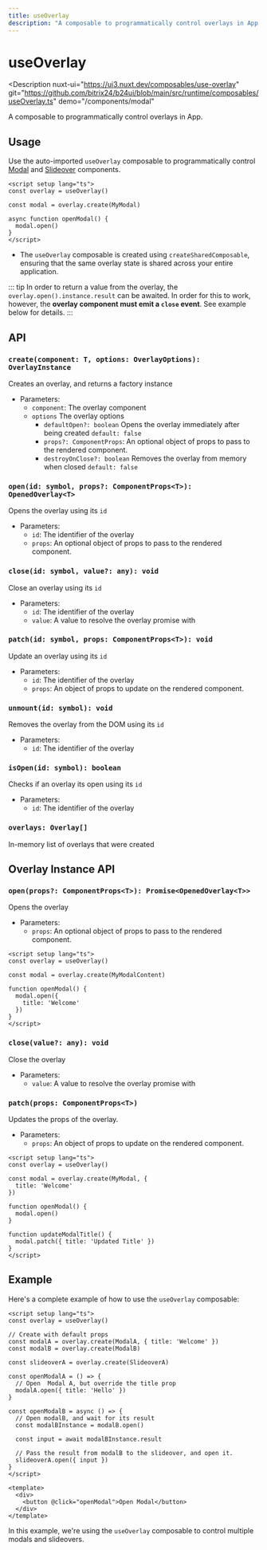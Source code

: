 ```yaml
---
title: useOverlay
description: "A composable to programmatically control overlays in App."
---
```

# useOverlay

<Description
  nuxt-ui="https://ui3.nuxt.dev/composables/use-overlay"
  git="https://github.com/bitrix24/b24ui/blob/main/src/runtime/composables/useOverlay.ts"
  demo="/components/modal"
>
  A composable to programmatically control overlays in App.
</Description>

## Usage

Use the auto-imported `useOverlay` composable to programmatically control [Modal](/components/modal) and [Slideover](/components/slideover) components.

```vue
<script setup lang="ts">
const overlay = useOverlay()

const modal = overlay.create(MyModal)

async function openModal() {
  modal.open()
}
</script>
```

- The `useOverlay` composable is created using `createSharedComposable`, ensuring that the same overlay state is shared across your entire application.

::: tip
In order to return a value from the overlay, the `overlay.open().instance.result` can be awaited. In order for this to work, however, the **overlay component must emit a `close` event**. See example below for details.
:::

## API

### `create(component: T, options: OverlayOptions): OverlayInstance`

Creates an overlay, and returns a factory instance

- Parameters:
  - `component`: The overlay component
  - `options` The overlay options
    - `defaultOpen?: boolean` Opens the overlay immediately after being created `default: false`
    - `props?: ComponentProps`: An optional object of props to pass to the rendered component.
    - `destroyOnClose?: boolean` Removes the overlay from memory when closed `default: false`

### `open(id: symbol, props?: ComponentProps<T>): OpenedOverlay<T>`

Opens the overlay using its `id`

- Parameters:
  - `id`: The identifier of the overlay
  - `props`: An optional object of props to pass to the rendered component.

### `close(id: symbol, value?: any): void`

Close an overlay using its `id`

- Parameters:
  - `id`: The identifier of the overlay
  - `value`: A value to resolve the overlay promise with

### `patch(id: symbol, props: ComponentProps<T>): void`

Update an overlay using its `id`

- Parameters:
  - `id`: The identifier of the overlay
  - `props`: An object of props to update on the rendered component.

### `unmount(id: symbol): void`

Removes the overlay from the DOM using its `id`

- Parameters:
  - `id`: The identifier of the overlay

### `isOpen(id: symbol): boolean`

Checks if an overlay its open using its `id`

- Parameters:
  - `id`: The identifier of the overlay

### `overlays: Overlay[]`

In-memory list of overlays that were created

## Overlay Instance API

### `open(props?: ComponentProps<T>): Promise<OpenedOverlay<T>>`

Opens the overlay

- Parameters:
  - `props`: An optional object of props to pass to the rendered component.

```vue
<script setup lang="ts">
const overlay = useOverlay()

const modal = overlay.create(MyModalContent)

function openModal() {
  modal.open({
    title: 'Welcome'
  })
}
</script>
```

### `close(value?: any): void`

Close the overlay

- Parameters:
  - `value`: A value to resolve the overlay promise with

### `patch(props: ComponentProps<T>)`

Updates the props of the overlay.

- Parameters:
  - `props`: An object of props to update on the rendered component.

```vue
<script setup lang="ts">
const overlay = useOverlay()

const modal = overlay.create(MyModal, {
  title: 'Welcome'
})

function openModal() {
  modal.open()
}

function updateModalTitle() {
  modal.patch({ title: 'Updated Title' })
}
</script>
```

## Example

Here's a complete example of how to use the `useOverlay` composable:

```vue
<script setup lang="ts">
const overlay = useOverlay()

// Create with default props
const modalA = overlay.create(ModalA, { title: 'Welcome' })
const modalB = overlay.create(ModalB)

const slideoverA = overlay.create(SlideoverA)

const openModalA = () => {
  // Open  Modal A, but override the title prop
  modalA.open({ title: 'Hello' })
}

const openModalB = async () => {
  // Open modalB, and wait for its result
  const modalBInstance = modalB.open()

  const input = await modalBInstance.result

  // Pass the result from modalB to the slideover, and open it.
  slideoverA.open({ input })
}
</script>

<template>
  <div>
    <button @click="openModal">Open Modal</button>
  </div>
</template>
```

In this example, we're using the `useOverlay` composable to control multiple modals and slideovers.
